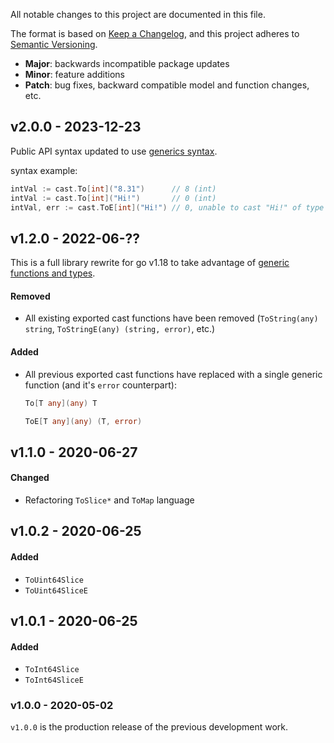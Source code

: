 All notable changes to this project are documented in this file.

The format is based on [Keep a Changelog](https://keepachangelog.com/en/1.0.0/), and this project adheres to [Semantic Versioning](https://semver.org/spec/v2.0.0.html).

- **Major**: backwards incompatible package updates
- **Minor**: feature additions
- **Patch**: bug fixes, backward compatible model and function changes, etc.

## v2.0.0 - 2023-12-23
Public API syntax updated to use [generics syntax](https://go.dev/doc/tutorial/generics).

syntax example:
```go
intVal := cast.To[int]("8.31")      // 8 (int)
intVal := cast.To[int]("Hi!")       // 0 (int)
intVal, err := cast.ToE[int]("Hi!") // 0, unable to cast "Hi!" of type string to int (int, error)
```

## v1.2.0 - 2022-06-??
This is a full library rewrite for go v1.18 to take advantage of [generic functions and types](https://go.dev/doc/tutorial/generics).
#### Removed
- All existing exported cast functions have been removed (`ToString(any) string`, `ToStringE(any) (string, error)`, etc.)

#### Added
- All previous exported cast functions have replaced with a single generic function (and it's `error` counterpart):
  ```go
  To[T any](any) T

  ToE[T any](any) (T, error)
  ```


## v1.1.0 - 2020-06-27
#### Changed
- Refactoring `ToSlice*` and `ToMap` language

## v1.0.2 - 2020-06-25
#### Added
- `ToUint64Slice`
- `ToUint64SliceE`

## v1.0.1 - 2020-06-25
#### Added
- `ToInt64Slice`
- `ToInt64SliceE`

### v1.0.0 - 2020-05-02
`v1.0.0` is the production release of the previous development work.
